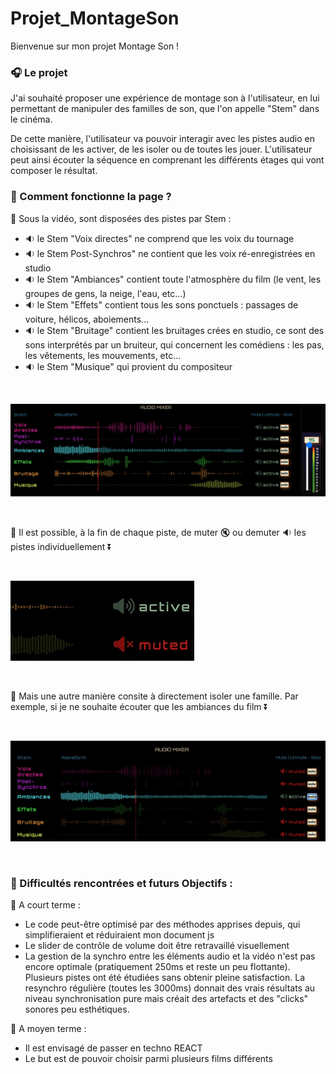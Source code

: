 # Projet_MontageSon

Bienvenue sur mon projet Montage Son !

### :headphones: Le projet

J'ai souhaité proposer une expérience de montage son à l'utilisateur, en lui permettant de manipuler des familles de son, que l'on appelle "Stem" dans le cinéma. 

De cette manière, l'utilisateur va pouvoir interagir avec les pistes audio en choisissant de les activer, de les isoler ou de toutes les jouer. L'utilisateur peut ainsi écouter la séquence en comprenant les différents étages qui vont composer le résultat.

### :wrench: Comment fonctionne la page ?

:triangular_flag_on_post: Sous la vidéo, sont disposées des pistes par Stem : 
- :sound: le Stem "Voix directes" ne comprend que les voix du tournage
- :sound: le Stem Post-Synchros" ne contient que les voix ré-enregistrées en studio
- :sound: le Stem "Ambiances" contient toute l'atmosphère du film (le vent, les groupes de gens, la neige, l'eau, etc...)
- :sound: le Stem "Effets" contient tous les sons ponctuels : passages de voiture, hélicos, aboiements...
- :sound: le Stem "Bruitage" contient les bruitages crées en studio, ce sont des sons interprétés par un bruiteur, qui concernent les comédiens : les pas, les vêtements, les mouvements, etc...
- :sound: le Stem "Musique" qui provient du compositeur

<br/>

![cover](https://github.com/clem0316/Projet_MontageSon/blob/cb6dc07f9e32fe23849bcd32f323a29c075d0e09/img/Screen3.jpg)

<br/>

:triangular_flag_on_post: Il est possible, à la fin de chaque piste, de muter :mute: ou demuter :sound: les pistes individuellement :arrow_double_down:

<br/>

![cover](https://github.com/clem0316/Projet_MontageSon/blob/4e87798d37707695550246b24bc0965627d91893/img/Screen5.jpg)

<br/>

:triangular_flag_on_post: Mais une autre manière consite à directement isoler une famille. Par exemple, si je ne souhaite écouter que les ambiances du film :arrow_double_down:

<br/>

![cover](https://github.com/clem0316/Projet_MontageSon/blob/4e87798d37707695550246b24bc0965627d91893/img/Screen4.jpg)

<br/>

### :ledger: Difficultés rencontrées et futurs Objectifs : 

:date: A court terme : 
- Le code peut-être optimisé par des méthodes apprises depuis, qui simplifieraient et réduiraient mon document js
- Le slider de contrôle de volume doit être retravaillé visuellement
- La gestion de la synchro entre les éléments audio et la vidéo n'est pas encore optimale (pratiquement 250ms et reste un peu flottante). Plusieurs pistes ont été étudiées sans obtenir pleine satisfaction. La resynchro régulière (toutes les 3000ms) donnait des vrais résultats au niveau synchronisation pure mais créait des artefacts et des "clicks" sonores peu esthétiques.

:date: A moyen terme : 
- Il est envisagé de passer en techno REACT
- Le but est de pouvoir choisir parmi plusieurs films différents

